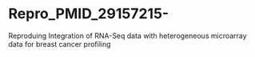 # Repro_PMID_29157215-
Reproduing Integration of RNA-Seq data with heterogeneous microarray data for breast cancer profiling
